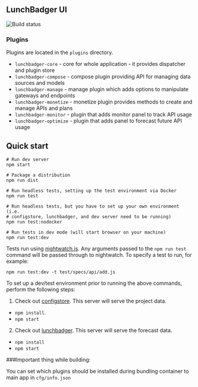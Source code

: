 ## LunchBadger UI

![Build status](https://circleci.com/gh/LunchBadger/lunchbadger-ui.svg?style=shield&circle-token=86cb8d9912528010b54ed16844810098887c48b6)

### Plugins

Plugins are located in the `plugins` directory.

* `lunchbadger-core` - core for whole application - it provides dispatcher and plugin store
* `lunchbadger-compose` - compose plugin providing API for managing data sources and models
* `lunchbadger-manage` - manage plugin which adds options to manipulate gateways and endpoints
* `lunchbadger-monetize` - monetize plugin provides methods to create and manage APIs and plans
* `lunchbadger-monitor` - plugin that adds monitor panel to track API usage
* `lunchbadger-optimize` - plugin that adds panel to forecast future API usage

## Quick start

    # Run dev server
    npm start

    # Package a distribution
    npm run dist

    # Run headless tests, setting up the test environment via Docker
    npm run test

    # Run headless tests, but you have to set up your own environment (i.e.
    # configstore, lunchbadger, and dev server need to be running)
    npm run test:nodocker

    # Run tests in dev mode (will start browser on your machine)
    npm run test:dev

Tests run using [nightwatch.js](http://nightwatchjs.org/). Any arguments passed
to the `npm run test` command will be passed through to nightwatch. To specify
a test to run, for example:

    npm run test:dev -t test/specs/api/add.js

To set up a dev/test environment prior to running the above commands, perform
the following steps:

1. Check out [configstore](../../../../LunchBadger/configstore). This server will serve the
   project data.

  * `npm install`.
  * `npm start`

2. Check out [lunchbadger](../../../../LunchBadger/configstore). This server will serve the
   forecast data.

  * `npm install`
  * `npm start`

###Important thing while building:

You can set which plugins should be installed during bundling container to main app in `cfg/info.json`
